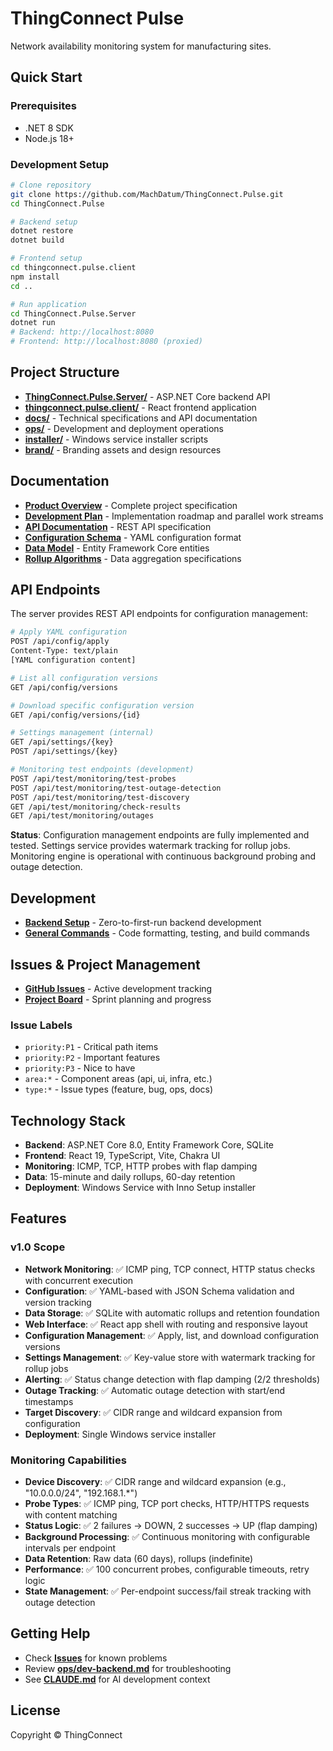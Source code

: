 # ThingConnect Pulse

Network availability monitoring system for manufacturing sites.

## Quick Start

### Prerequisites
- .NET 8 SDK
- Node.js 18+

### Development Setup

```bash
# Clone repository
git clone https://github.com/MachDatum/ThingConnect.Pulse.git
cd ThingConnect.Pulse

# Backend setup
dotnet restore
dotnet build

# Frontend setup  
cd thingconnect.pulse.client
npm install
cd ..

# Run application
cd ThingConnect.Pulse.Server
dotnet run
# Backend: http://localhost:8080
# Frontend: http://localhost:8080 (proxied)
```

## Project Structure

- **[ThingConnect.Pulse.Server/](./ThingConnect.Pulse.Server/)** - ASP.NET Core backend API
- **[thingconnect.pulse.client/](./thingconnect.pulse.client/)** - React frontend application
- **[docs/](./docs/)** - Technical specifications and API documentation
- **[ops/](./ops/)** - Development and deployment operations
- **[installer/](./installer/)** - Windows service installer scripts
- **[brand/](./brand/)** - Branding assets and design resources

## Documentation

- **[Product Overview](./ONE_PAGER.MD)** - Complete project specification
- **[Development Plan](./DEVELOPMENT_PLAN.md)** - Implementation roadmap and parallel work streams
- **[API Documentation](./docs/openapi.yaml)** - REST API specification
- **[Configuration Schema](./docs/config.schema.json)** - YAML configuration format
- **[Data Model](./docs/data-model.cs)** - Entity Framework Core entities
- **[Rollup Algorithms](./docs/rollup-spec.md)** - Data aggregation specifications

## API Endpoints

The server provides REST API endpoints for configuration management:

```bash
# Apply YAML configuration
POST /api/config/apply
Content-Type: text/plain
[YAML configuration content]

# List all configuration versions  
GET /api/config/versions

# Download specific configuration version
GET /api/config/versions/{id}

# Settings management (internal)
GET /api/settings/{key}
POST /api/settings/{key}

# Monitoring test endpoints (development)
POST /api/test/monitoring/test-probes
POST /api/test/monitoring/test-outage-detection
POST /api/test/monitoring/test-discovery
GET /api/test/monitoring/check-results
GET /api/test/monitoring/outages
```

**Status**: Configuration management endpoints are fully implemented and tested. Settings service provides watermark tracking for rollup jobs. Monitoring engine is operational with continuous background probing and outage detection.

## Development

- **[Backend Setup](./ops/dev-backend.md)** - Zero-to-first-run backend development
- **[General Commands](./ops/dev.md)** - Code formatting, testing, and build commands

## Issues & Project Management

- **[GitHub Issues](https://github.com/MachDatum/ThingConnect.Pulse/issues)** - Active development tracking
- **[Project Board](https://github.com/MachDatum/ThingConnect.Pulse/projects)** - Sprint planning and progress

### Issue Labels
- `priority:P1` - Critical path items
- `priority:P2` - Important features  
- `priority:P3` - Nice to have
- `area:*` - Component areas (api, ui, infra, etc.)
- `type:*` - Issue types (feature, bug, ops, docs)

## Technology Stack

- **Backend**: ASP.NET Core 8.0, Entity Framework Core, SQLite
- **Frontend**: React 19, TypeScript, Vite, Chakra UI
- **Monitoring**: ICMP, TCP, HTTP probes with flap damping
- **Data**: 15-minute and daily rollups, 60-day retention
- **Deployment**: Windows Service with Inno Setup installer

## Features

### v1.0 Scope
- **Network Monitoring**: ✅ ICMP ping, TCP connect, HTTP status checks with concurrent execution
- **Configuration**: ✅ YAML-based with JSON Schema validation and version tracking
- **Data Storage**: ✅ SQLite with automatic rollups and retention foundation
- **Web Interface**: ✅ React app shell with routing and responsive layout
- **Configuration Management**: ✅ Apply, list, and download configuration versions
- **Settings Management**: ✅ Key-value store with watermark tracking for rollup jobs
- **Alerting**: ✅ Status change detection with flap damping (2/2 thresholds)
- **Outage Tracking**: ✅ Automatic outage detection with start/end timestamps
- **Target Discovery**: ✅ CIDR range and wildcard expansion from configuration
- **Deployment**: Single Windows service installer

### Monitoring Capabilities
- **Device Discovery**: ✅ CIDR range and wildcard expansion (e.g., "10.0.0.0/24", "192.168.1.*")
- **Probe Types**: ✅ ICMP ping, TCP port checks, HTTP/HTTPS requests with content matching
- **Status Logic**: ✅ 2 failures → DOWN, 2 successes → UP (flap damping)
- **Background Processing**: ✅ Continuous monitoring with configurable intervals per endpoint
- **Data Retention**: Raw data (60 days), rollups (indefinite) 
- **Performance**: ✅ 100 concurrent probes, configurable timeouts, retry logic
- **State Management**: ✅ Per-endpoint success/fail streak tracking with outage detection

## Getting Help

- Check **[Issues](https://github.com/MachDatum/ThingConnect.Pulse/issues)** for known problems
- Review **[ops/dev-backend.md](./ops/dev-backend.md)** for troubleshooting
- See **[CLAUDE.md](./CLAUDE.md)** for AI development context

## License

Copyright © ThingConnect